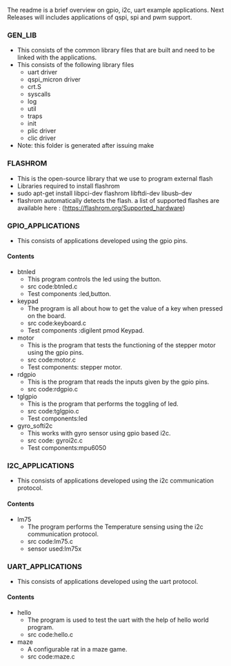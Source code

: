 The readme is a brief overview on gpio, i2c, uart example applications. Next Releases will includes applications of qspi, spi and pwm support.

### GEN_LIB
   * This consists of the common library files that are built and need to be linked with the applications.
   * This consists of the following library files
      - uart driver
      - qspi_micron driver
      - crt.S
      - syscalls
      - log
      - util
      - traps
      - init
      - plic driver
      - clic driver
   * Note: this folder is generated after issuing make

### FLASHROM
   - This is the open-source library that we use to program external flash
   - Libraries required to install flashrom
   - sudo apt-get install libpci-dev flashrom libftdi-dev libusb-dev
   - flashrom automatically detects the flash. a list of supported flashes are available here : (https://flashrom.org/Supported_hardware)
     
### GPIO_APPLICATIONS
   - This consists of applications developed using the gpio pins.

#### Contents ####
 
* btnled
     - This program controls the led using the button.
     -  src code:btnled.c
     -  Test components :led,button.
* keypad
    - The program is all about how to get the value of a key when pressed on the board.
    -  src code:keyboard.c
    -  Test components :digilent pmod Keypad.
* motor
     - This is the program that tests the functioning of the  stepper motor using the gpio pins.
     -  src code:motor.c
     -  Test components: stepper motor.
* rdgpio
     - This is the program that reads the inputs given by the gpio pins.
     -  src code:rdgpio.c
* tglgpio
     - This is the program that performs the toggling of led.
     -  src code:tglgpio.c
     -  Test components:led
* gyro_softi2c
     - This works with gyro sensor using gpio based i2c.
     -  src code: gyroi2c.c
     -  Test components:mpu6050

### I2C_APPLICATIONS
- This consists of applications developed using the i2c communication protocol.

#### Contents ####

* lm75
   - The program performs the Temperature sensing using the i2c communication protocol.
   - src code:lm75.c
   - sensor used:lm75x

### UART_APPLICATIONS 
  -  This consists of applications developed using the uart protocol.

#### Contents ####

* hello
  - The program is used to test the uart with the help of hello world program.
  -  src code:hello.c
* maze
  - A configurable rat in a maze game.
  -  src code:maze.c
